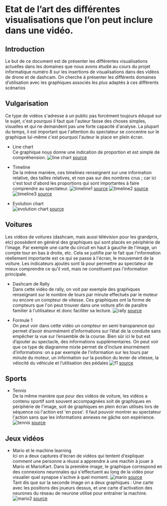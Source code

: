 # Etat de l’art des différentes visualisations que l’on peut inclure dans une vidéo.

## Introduction
Le but de ce document est de présenter les différentes visualisations actuelles dans les domaines que nous avons étudié au cours du projet informatique numéro 8 sur les insertions de visualisations dans des vidéos de drone et de dashcam. On cherche à présenter les différents domaines d’utilisation avec les graphiques associés les plus adaptés à ces différents scénarios

## Vulgarisation 
Ce type de vidéos s'adresse à un public pas forcément toujours éduqué sur le sujet, c'est pourquoi il faut que l'auteur fasse des choses simples, visuelles et qui ne demandent pas une forte capacité d'analyse.
La plupart du temps, il est important que l'attention du spectateur se concentre sur le graphique lui-même c'est pourquoi l'auteur le place en plein écran.
* Line chart <br/>
Ce graphique nous donne une indication de proportion et est simple de compréhension.
![line chart](images/kurz_linechart.png)
<a href="https://www.youtube.com/watch?v=rvskMHn0sqQ">source</a>

* Timeline <br/>
De la même manière, ces timelines renseignent sur une information relative, des tailles relatives, et non pas sur des nombres crus ; car ici c'est tout d'abord les proportions qui sont importantes à faire comprendre au spectateur.
![timeline1](images/kurz_frise.png)
<a href="https://www.youtube.com/watch?v=rvskMHn0sqQ">source</a>
![timeline2](images/kurz_frise2.png)
<a href="https://www.youtube.com/watch?v=rvskMHn0sqQ">source</a>
![timeline3](images/kurz_frise3.png)
<a href="https://www.youtube.com/watch?v=UjtOGPJ0URM">source</a>
* Evolution chart <br/>
![evolution chart](images/kurz_evolution.png)
<a href="https://www.youtube.com/watch?v=hOfRN0KihOU">source</a>

## Voitures
Les vidéos de voitures (dashcam, mais aussi télévision pour les grandprix, etc) possèdent en général des graphiques qui sont placés en périphérie de l'image. Par exemple une carte du circuit en haut à gauche de l'image, un compte tour en bas à droite, etc. Cela se justifie par le fait que l'information réellement importante est ce qui se passe à l'écran, le mouvement de la voiture. Les indicateurs ajoutés sont là pour permettre au spectateur de mieux comprendre ce qu'il voit, mais ne constituent pas l'information principale.

* Dashcam de Rally <br/>
Dans cette vidéo de rally, on voit par exemple des graphiques renseignant sur le nombre de tours par minute effectués par le moteur ou encore un compteur de vitesse. Ces graphiques ont la forme de compteurs que l'on peut trouver dans une voiture afin de paraître familier à l'utilisateur et donc faciliter sa lecture.
![rally](images/sportscar.png)
<a href="https://www.youtube.com/watch?v=CnXahzECtUo">source</a>

* Formule 1 <br/>
On peut voir dans cette vidéo un compteur en semi transparence qui permet d’avoir énormément d’informations sur l’état de la conduite sans empêcher la vue sur l’ensemble de la course. Bien sûr ici le but est d’ajouter au spectacle, des informations supplémentaires.
On peut voir que ce type de diagramme mixte permet de d’inclure énormément d’informations: on a par exemple de l’information sur les tours par minute du moteur, un information sur la position du levier de vitesse, la vélocité du véhicule et l’utilisation des pédales
![f1](images/F1_mixt_chart.png)
<a href="https://www.youtube.com/watch?v=6yXv9SeahV8">source</a>

## Sports
* Tennis<br/>
De la même manière que pour des vidéos de voiture, les vidéos a contenu sportif sont souvent accompagnées soit de graphiques en périphérie de l'image, soit de graphiques en plein écran utilisés lors de séquence où l'action est 'en pose'.
Il faut pouvoir montrer au spectateur l'action sans que les informations annexes ne gâche son expérience.
![tennis](images/tennis.png)
<a href="https://www.youtube.com/watch?v=9Rt5v_SPk6Y">source</a>

## Jeux vidéos
* Mario et le machine learning</br>
Ici on a deux captures d'écran de vidéos qui tentent d'expliquer comment une personne a réussi a apprendre à une machin à jouer à Mario et MarioKart. 
Dans la première image, le graphique correspond en des connexions neuronales qui s'effectuent au long de la vidéo pour visualier quel synapse s'active à quel moment. 
![mario](images/mario.png)
<a href="https://www.youtube.com/watch?v=qv6UVOQ0F44">source</a><br/>
Tant dis que sur la seconde image on a deux graphiques : Une carte avec les positions des joueurs dessus, et une carte d'activation des neurones du réseau de neurone utilisé pour entraîner la machine.
![mario2](images/mario2.png)
<a href="https://www.youtube.com/watch?v=Ipi40cb_RsI">source</a>
